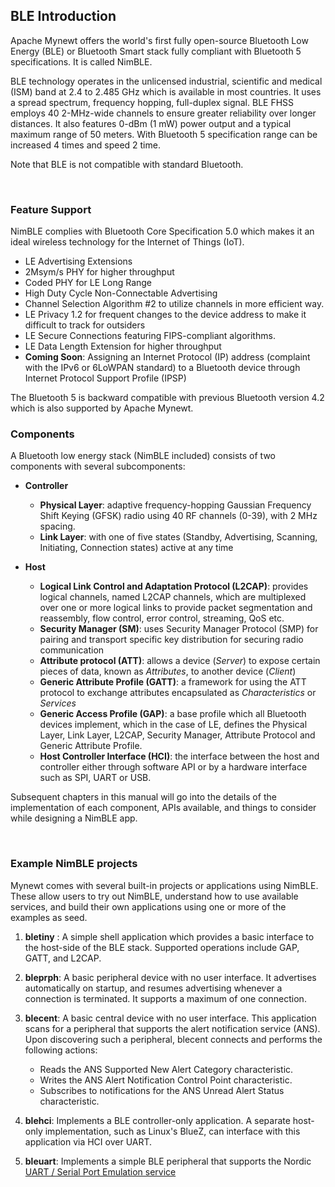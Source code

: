 ## BLE Introduction

Apache Mynewt offers the world's first fully open-source Bluetooth Low Energy (BLE) or Bluetooth Smart stack fully compliant with Bluetooth 5 specifications. It is called NimBLE.

BLE technology operates in the unlicensed industrial, scientific and medical (ISM) band at 2.4 to 2.485 GHz which is available in most countries. It uses a spread spectrum, frequency hopping, full-duplex signal. BLE FHSS employs 40 2-MHz-wide channels to ensure greater reliability over longer distances. It also features 0-dBm (1 mW) power output and a typical maximum range of 50 meters.
With Bluetooth 5 specification range can be increased 4 times and speed 2 time.

Note that BLE is not compatible with standard Bluetooth.

<br>

### Feature Support

NimBLE complies with Bluetooth Core Specification 5.0 which makes it an ideal wireless technology for the Internet of Things (IoT).

* LE Advertising Extensions
* 2Msym/s PHY for higher throughput
* Coded PHY for LE Long Range
* High Duty Cycle Non-Connectable Advertising
* Channel Selection Algorithm #2 to utilize channels in more efficient way.
* LE Privacy 1.2 for frequent changes to the device address to make it difficult to track for outsiders
* LE Secure Connections featuring FIPS-compliant algorithms.
* LE Data Length Extension for higher throughput
* **Coming Soon**: Assigning an Internet Protocol (IP) address (complaint with the IPv6 or 6LoWPAN standard) to a Bluetooth device through Internet Protocol Support Profile (IPSP)

The Bluetooth 5 is backward compatible with previous Bluetooth version 4.2 which is also supported by Apache Mynewt.

### Components

A Bluetooth low energy stack (NimBLE included) consists of two components with several subcomponents:

* **Controller**
    * **Physical Layer**: adaptive frequency-hopping Gaussian Frequency Shift Keying (GFSK) radio using 40 RF channels (0-39), with 2 MHz spacing.
    * **Link Layer**: with one of five states (Standby, Advertising, Scanning, Initiating, Connection states) active at any time

* **Host**
    * **Logical Link Control and Adaptation Protocol (L2CAP)**: provides logical channels, named L2CAP channels, which are multiplexed over one or more logical links to provide packet segmentation and reassembly, flow control, error control, streaming, QoS etc. 
    * **Security Manager (SM)**: uses Security Manager Protocol (SMP) for pairing and transport specific key distribution for securing radio communication 
    * **Attribute protocol (ATT)**: allows a device (*Server*) to expose certain pieces of data, known as *Attributes*, to another device (*Client*)
    * **Generic Attribute Profile (GATT)**: a framework for using the ATT protocol to exchange attributes encapsulated as *Characteristics* or *Services* 
    * **Generic Access Profile (GAP)**: a base profile which all Bluetooth devices implement, which in the case of LE, defines the Physical Layer, Link Layer, L2CAP, Security Manager, Attribute Protocol and Generic Attribute Profile. 
    * **Host Controller Interface (HCI)**: the interface between the host and controller either through software API or by a hardware interface such as SPI, UART or USB.
    
Subsequent chapters in this manual will go into the details of the implementation of each component, APIs available, and things to consider while designing a NimBLE app.

<br>

### Example NimBLE projects

Mynewt comes with several built-in projects or applications using NimBLE. These allow users to try out NimBLE, understand how to use available services, and build their own applications using one or more of the examples as seed.

1. **bletiny** : A simple shell application which provides a basic interface to the host-side of the BLE stack. Supported operations include GAP, GATT, and L2CAP.

2. **bleprph**: A basic peripheral device with no user interface. It advertises automatically on startup, and resumes advertising whenever a connection is terminated. It supports a maximum of one connection.

3. **blecent**: A basic central device with no user interface.  This application scans for a peripheral that supports the alert notification service (ANS).  Upon discovering such a peripheral, blecent connects and performs the following actions:

    * Reads the ANS Supported New Alert Category characteristic.
    * Writes the ANS Alert Notification Control Point characteristic.
    * Subscribes to notifications for the ANS Unread Alert Status characteristic.


4. **blehci**: Implements a BLE controller-only application.  A separate host-only implementation, such as Linux's BlueZ, can interface with this application via HCI over UART.

5. **bleuart**:  Implements a simple BLE peripheral that supports the Nordic
[UART / Serial Port Emulation service](https://developer.nordicsemi.com/nRF5_SDK/nRF51_SDK_v8.x.x/doc/8.0.0/s110/html/a00072.html)

<br>
